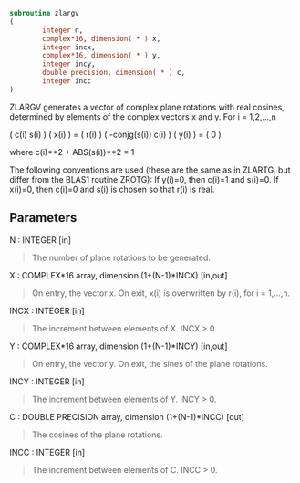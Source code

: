 ```fortran
subroutine zlargv
(
        integer n,
        complex*16, dimension( * ) x,
        integer incx,
        complex*16, dimension( * ) y,
        integer incy,
        double precision, dimension( * ) c,
        integer incc
)
```

ZLARGV generates a vector of complex plane rotations with real
cosines, determined by elements of the complex vectors x and y.
For i = 1,2,...,n

(        c(i)   s(i) ) ( x(i) ) = ( r(i) )
( -conjg(s(i))  c(i) ) ( y(i) ) = (   0  )

where c(i)**2 + ABS(s(i))**2 = 1

The following conventions are used (these are the same as in ZLARTG,
but differ from the BLAS1 routine ZROTG):
If y(i)=0, then c(i)=1 and s(i)=0.
If x(i)=0, then c(i)=0 and s(i) is chosen so that r(i) is real.

## Parameters
N : INTEGER [in]
> The number of plane rotations to be generated.

X : COMPLEX*16 array, dimension (1+(N-1)*INCX) [in,out]
> On entry, the vector x.
> On exit, x(i) is overwritten by r(i), for i = 1,...,n.

INCX : INTEGER [in]
> The increment between elements of X. INCX > 0.

Y : COMPLEX*16 array, dimension (1+(N-1)*INCY) [in,out]
> On entry, the vector y.
> On exit, the sines of the plane rotations.

INCY : INTEGER [in]
> The increment between elements of Y. INCY > 0.

C : DOUBLE PRECISION array, dimension (1+(N-1)*INCC) [out]
> The cosines of the plane rotations.

INCC : INTEGER [in]
> The increment between elements of C. INCC > 0.
